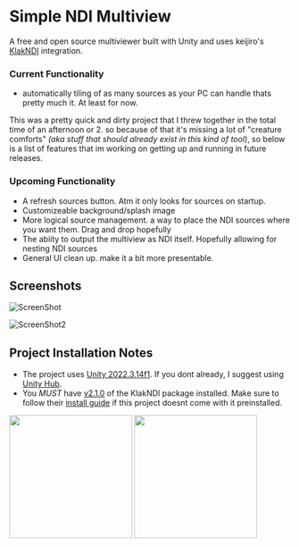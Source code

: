 # Simple NDI Multiview

A free and open source multiviewer built with Unity and uses keijiro's [KlakNDI](https://github.com/keijiro/KlakNDI) integration.

### Current Functionality
+ automatically tiling of as many sources as your PC can handle
thats pretty much it. At least for now.

This was a pretty quick and dirty project that I threw together in the total time of an afternoon or 2. so because of that it's missing a lot of "creature comforts" *(aka stuff that should already exist in this kind of tool)*, so below is a list of features that im working on getting up and running in future releases.

### Upcoming Functionality

+ A refresh sources button. Atm it only looks for sources on startup.
+ Customizeable background/splash image
+ More logical source management. a way to place the NDI sources where you want them. Drag and drop hopefully
+ The abiity to output the multiview as NDI itself. Hopefully allowing for nesting NDI sources
+ General UI clean up. make it a bit more presentable.

## Screenshots
![ScreenShot](https://github.com/Casual-Cynic/Simple-NDI-Multiview/assets/28310036/1260e3a2-fbd9-48ff-a1ca-b164f792f7bd)

![ScreenShot2](https://github.com/Casual-Cynic/Simple-NDI-Multiview/assets/28310036/acb7bcdc-e09c-4b57-8ab3-ba5468d12ac8)

## Project Installation Notes
+ The project uses [Unity 2022.3.14f1](unityhub://2022.3.14f1/eff2de9070d8). If you dont already, I suggest using [Unity Hub](https://unity.com/unity-hub).
+ You *MUST* have [v2.1.0](https://github.com/keijiro/KlakNDI/releases/tag/2.1.0) of the KlakNDI package installed. Make sure to follow their [install guide](https://github.com/keijiro/KlakNDI?tab=readme-ov-file#how-to-install) if this project doesnt come with it preinstalled.

<img src="https://github.com/Casual-Cynic/Simple-NDI-Multiview/assets/28310036/7910b3c1-f9cd-48f3-97eb-fc2bc4b80e2e" width="220" height="220"> <img src="https://github.com/Casual-Cynic/Simple-NDI-Multiview/assets/28310036/659a8af0-afe5-4149-920e-324c27f608c7" width="220" height="220">
